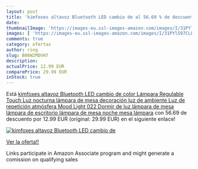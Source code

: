 ```yaml
---
layout: post
title: 'kimfoxes altavoz Bluetooth LED cambio de al 56.69 % de descuento'
date: 
thumbnailImage: 'https://images-eu.ssl-images-amazon.com/images/I/31PYl597CLL._SL200_.jpg'
images: [ 'https://images-eu.ssl-images-amazon.com/images/I/31PYl597CLL._SL200_.jpg' ]
comments: true
category: ofertas
author: ring
slug: B06W2MDVH7
description:
actualPrice: 12.99 EUR
comparePrice: 29.99 EUR
inStock: true
---
```


Está [kimfoxes altavoz Bluetooth LED cambio de color Lámpara Regulable Touch Luz nocturna lámpara de mesa decoración luz de ambiente Luz de repetición atmósfera Mood Light 022 Dormir de luz lámpara de mesa lámpara de escritorio lámpara de mesa noche mesa lámpara](https://www.amazon.es/dp/B06W2MDVH7/?tag=tolees-21) con 56.69 de descuento por 12.99 EUR (original: 29.99 EUR) en el siguiente enlace!

[![kimfoxes altavoz Bluetooth LED cambio de](https://images-eu.ssl-images-amazon.com/images/I/31PYl597CLL._SL200_.jpg)](https://www.amazon.es/dp/B06W2MDVH7/?tag=tolees-21)

[Ver la oferta!!](https://www.amazon.es/dp/B06W2MDVH7/?tag=tolees-21)

Links participate in Amazon Associate program and might generate a comission on qualifying sales


